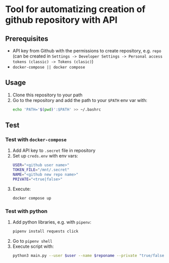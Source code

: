 # Tool for automatizing creation of github repository with API

## Prerequisites

- API key from Github with the permissions to create repository, e.g. `repo`\
  (can be created in `Settings -> Developer Settings -> Personal access tokens (classic) -> Tokens (clasic)`)
- `docker-compose || docker compose`

## Usage

1. Clone this repository to your path
2. Go to the repository and add the path to your `$PATH` env var with:
    ```bash
    echo 'PATH='$(pwd)':$PATH' >> ~/.bashrc
    ```

## Test

### Test with `docker-compose`

1. Add API key to `.secret` file in repository
2. Set up `creds.env` with env vars:
    ```bash
    USER="<github user name>"
    TOKEN_FILE="/mnt/.secret"
    NAME="<github new repo name>"
    PRIVATE="<true|false>"
    ```
3. Execute:
    ```bash
    docker compose up
    ```

### Test with python

1. Add python libraries, e.g. with `pipenv`:
    ```bash
    pipenv install requests click
    ```
2. Go to `pipenv shell`
3. Execute script with:
    ```bash
    python3 main.py --user $user --name $reponame --private "true/false" --description "Some description about your repo" --token "$token"
    ```
